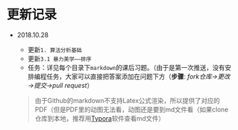 # 更新记录

- 2018.10.28 
  - 更新`1. 算法分析基础`
  - 更新`3.1 暴力美学——排序`
  - 任务：详见每个目录下`markdown`的课后习题。（由于是第一次推送，没有安排编程任务，大家可以直接把答案添加在问题下方（**步骤**: *fork仓库→更改→提交→pull request*）

  > 由于Github的markdown不支持Latex公式渲染，所以提供了对应的PDF（但是PDF里的动图无法看，动图还是要到md文件看（如果clone仓库到本地，推荐用[Typora](https://typora.io/)软件查看md文件）

